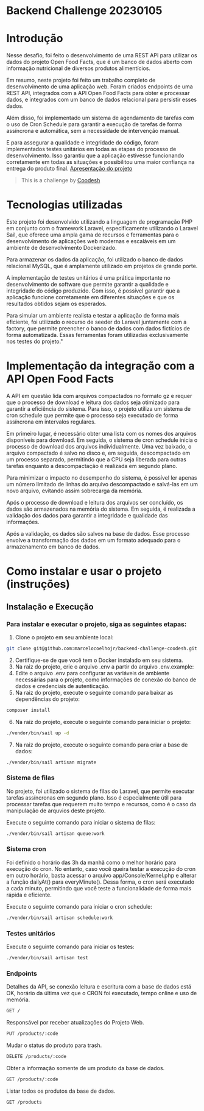 # Backend Challenge 20230105

# Introdução

Nesse desafio, foi feito o desenvolvimento de uma REST API para utilizar os dados do projeto Open Food Facts, que é um banco de dados aberto com informação nutricional de diversos produtos alimentícios.

Em resumo, neste projeto foi feito um trabalho completo de desenvolvimento de uma aplicação web. Foram criados endpoints de uma REST API, integrados com a API Open Food Facts para obter e processar dados, e integrados com um banco de dados relacional para persistir esses dados.

Além disso, foi implementado um sistema de agendamento de tarefas com o uso de Cron Schedule para garantir a execução de tarefas de forma assíncrona e automática, sem a necessidade de intervenção manual.

E para assegurar a qualidade e integridade do código, foram implementados testes unitários em todas as etapas do processo de desenvolvimento. Isso garantiu que a aplicação estivesse funcionando corretamente em todas as situações e possibilitou uma maior confiança na entrega do produto final.
[Apresentação do projeto](https://www.loom.com/embed/9c1f015f12224c5a884e5df7896486fc)

>  This is a challenge by [Coodesh](https://coodesh.com/)

# Tecnologias utilizadas
Este projeto foi desenvolvido utilizando a linguagem de programação PHP em conjunto com o framework Laravel, especificamente utilizando o Laravel Sail, que oferece uma ampla gama de recursos e ferramentas para o desenvolvimento de aplicações web modernas e escaláveis em um ambiente de desenvolvimento Dockerizado.

Para armazenar os dados da aplicação, foi utilizado o banco de dados relacional MySQL, que é amplamente utilizado em projetos de grande porte.

A implementação de testes unitários é uma prática importante no desenvolvimento de software que permite garantir a qualidade e integridade do código produzido. Com isso, é possível garantir que a aplicação funcione corretamente em diferentes situações e que os resultados obtidos sejam os esperados.

Para simular um ambiente realista e testar a aplicação de forma mais eficiente, foi utilizado o recurso de seeder do Laravel juntamente com a factory, que permite preencher o banco de dados com dados fictícios de forma automatizada. Essas ferramentas foram utilizadas exclusivamente nos testes do projeto."

# Implementação da integração com a API Open Food Facts
A API em questão lida com arquivos compactados no formato gz e requer que o processo de download e leitura dos dados seja otimizado para garantir a eficiência do sistema. Para isso, o projeto utiliza um sistema de cron schedule que permite que o processo seja executado de forma assíncrona em intervalos regulares.

Em primeiro lugar, é necessário obter uma lista com os nomes dos arquivos disponíveis para download. Em seguida, o sistema de cron schedule inicia o processo de download dos arquivos individualmente. Uma vez baixado, o arquivo compactado é salvo no disco e, em seguida, descompactado em um processo separado, permitindo que a CPU seja liberada para outras tarefas enquanto a descompactação é realizada em segundo plano.

Para minimizar o impacto no desempenho do sistema, é possível ler apenas um número limitado de linhas do arquivo descompactado e salvá-las em um novo arquivo, evitando assim sobrecarga da memória. 

Após o processo de download e leitura dos arquivos ser concluído, os dados são armazenados na memória do sistema. Em seguida, é realizada a validação dos dados para garantir a integridade e qualidade das informações.

Após a validação, os dados são salvos na base de dados. Esse processo envolve a transformação dos dados em um formato adequado para o armazenamento em banco de dados.

# Como instalar e usar o projeto (instruções)

## Instalação e Execução

### Para instalar e executar o projeto, siga as seguintes etapas:

1. Clone o projeto em seu ambiente local:
```bash
git clone git@github.com:marcelocoelhojr/backend-challenge-coodesh.git
```
2. Certifique-se de que você tem o Docker instalado em seu sistema.
3. Na raiz do projeto, crie o arquivo .env a partir do arquivo .env.example:
4. Edite o arquivo .env para configurar as variáveis de ambiente necessárias para o projeto, como informações de conexão do banco de dados e credenciais de autenticação.
5. Na raiz do projeto, execute o seguinte comando para baixar as dependências do projeto:
```bash
composer install
```
6. Na raiz do projeto, execute o seguinte comando para iniciar o projeto:
```bash
./vendor/bin/sail up -d
```
7. Na raiz do projeto, execute o seguinte comando para criar a base de dados:
```bash
./vendor/bin/sail artisan migrate
```
### Sistema de filas
No projeto, foi utilizado o sistema de filas do Laravel, que permite executar tarefas assíncronas em segundo plano. Isso é especialmente útil para processar tarefas que requerem muito tempo e recursos, como é o caso da manipulação de arquvios deste projeto.

Execute o seguinte comando para iniciar o sistema de filas:
```bash
./vendor/bin/sail artisan queue:work
```

### Sistema cron
Foi definido o horário das 3h da manhã como o melhor horário para execução do cron. No entanto, caso você queira testar a execução do cron em outro horário, basta acessar o arquivo app/Console/Kernel.php e alterar a função dailyAt() para everyMinute(). Dessa forma, o cron será executado a cada minuto, permitindo que você teste a funcionalidade de forma mais rápida e eficiente.

Execute o seguinte comando para iniciar o cron schedule:
```bash
./vendor/bin/sail artisan schedule:work
```

### Testes unitários
Execute o seguinte comando para iniciar os testes:
```bash
./vendor/bin/sail artisan test
```

### Endpoints
Detalhes da API, se conexão leitura e escritura com a base de dados está OK, horário da última vez que o CRON foi executado, tempo online e uso de memória.
```bash
GET /
```
Responsável por receber atualizações do Projeto Web.
```bash
PUT /products/:code 
```
Mudar o status do produto para trash.
```bash
DELETE /products/:code
```
Obter a informação somente de um produto da base de dados.
```bash
GET /products/:code
```
Listar todos os produtos da base de dados.
```bash
GET /products
```